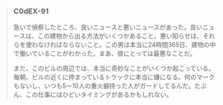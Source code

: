 > ### **C0dEX-91**
>
> 急いで偵察したところ、良いニュースと悪いニュースがあった。良いニュースは、この建物から出る方法がいくつかあること。悪い知らせは、それらを使わなければならないこと。この男は本当に24時間365日、建物の中で働いていることがわかった。まあ、彼にとっては最悪なことだ。 
>
> また、このビルの周辺では、本当に奇妙なことがいくつか起こっている。毎朝、ビルの近くに停まっているトラックに本当に嫌になる。何のマークもないし、いつも5～10人の重火器持った人がガードしてるんだ。たぶん、この仕事にはひどいタイミングがあるかもしれない。
